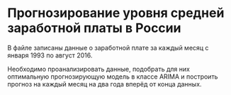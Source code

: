 # Прогнозирование уровня средней заработной платы в России

В файле записаны данные о заработной плате за каждый месяц с января 1993 по август 2016. 

Необходимо проанализировать данные, подобрать для них оптимальную прогнозирующую модель в классе ARIMA и построить прогноз на каждый месяц на два года вперёд от конца данных.
